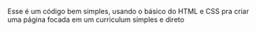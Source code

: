 Esse é um código bem simples, usando o básico do HTML e CSS pra criar uma página focada em um curriculum simples e direto
